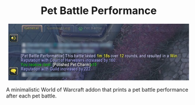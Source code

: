 <div align="center">

# Pet Battle Performance

![Screenshot](assets/PetBattlePerformance.jpg)

</div>

A minimalistic World of Warcraft addon that prints a pet battle performance after each pet battle.